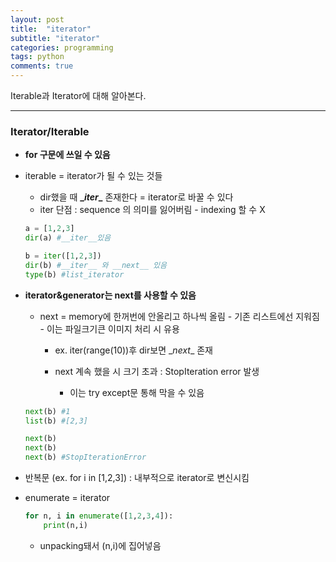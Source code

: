 ```yaml
---
layout: post
title:  "iterator"
subtitle: "iterator"
categories: programming
tags: python
comments: true
---
```


Iterable과 Iterator에 대해 알아본다.

---

### Iterator/Iterable

- **for 구문에 쓰일 수 있음**

- iterable = iterator가 될 수 있는 것들

  - dir했을 때 **\__iter__** 존재한다 = iterator로 바꿀 수 있다
  - iter 단점 : sequence 의 의미를 잃어버림 - indexing 할 수 X

  ~~~python
  a = [1,2,3]
  dir(a) #__iter__있음
  
  b = iter([1,2,3])
  dir(b) #__iter__ 와 __next__ 있음
  type(b) #list_iterator
  ~~~

- **iterator&generator는 next를 사용할 수 있음**

  - next = memory에 한꺼번에 안올리고 하나씩 올림 - 기존 리스트에선 지워짐 - 이는 파일크기큰 이미지 처리 시 유용

    - ex. iter(range(10))후 dir보면 \__next__ 존재

    - next 계속 했을 시 크기 초과 : StopIteration error 발생
      - 이는 try except문 통해 막을 수 있음

  ~~~python
  next(b) #1
  list(b) #[2,3]
  
  next(b)
  next(b)
  next(b) #StopIterationError
  ~~~

- 반복문 (ex. for i in [1,2,3]) : 내부적으로 iterator로 변신시킴

- enumerate = iterator

  ~~~python
  for n, i in enumerate([1,2,3,4]):
      print(n,i)
  ~~~

  - unpacking돼서 (n,i)에 집어넣음

  



